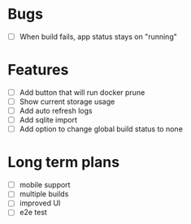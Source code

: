 
# Bugs

- [ ] When build fails, app status stays on "running"

# Features

- [ ] Add button that will run docker prune
- [ ] Show current storage usage
- [ ] Add auto refresh logs
- [ ] Add sqlite import
- [ ] Add option to change global build status to none

# Long term plans
- [ ] mobile support
- [ ] multiple builds
- [ ] improved UI
- [ ] e2e test